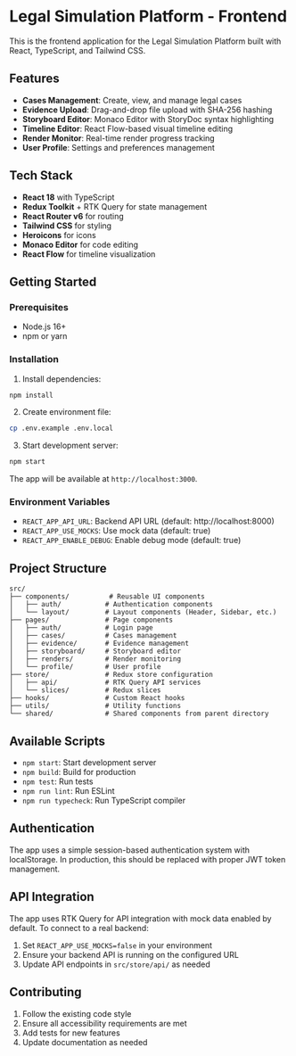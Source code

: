 # Legal Simulation Platform - Frontend

This is the frontend application for the Legal Simulation Platform built with React, TypeScript, and Tailwind CSS.

## Features

- **Cases Management**: Create, view, and manage legal cases
- **Evidence Upload**: Drag-and-drop file upload with SHA-256 hashing
- **Storyboard Editor**: Monaco Editor with StoryDoc syntax highlighting
- **Timeline Editor**: React Flow-based visual timeline editing
- **Render Monitor**: Real-time render progress tracking
- **User Profile**: Settings and preferences management

## Tech Stack

- **React 18** with TypeScript
- **Redux Toolkit** + RTK Query for state management
- **React Router v6** for routing
- **Tailwind CSS** for styling
- **Heroicons** for icons
- **Monaco Editor** for code editing
- **React Flow** for timeline visualization

## Getting Started

### Prerequisites

- Node.js 16+ 
- npm or yarn

### Installation

1. Install dependencies:
```bash
npm install
```

2. Create environment file:
```bash
cp .env.example .env.local
```

3. Start development server:
```bash
npm start
```

The app will be available at `http://localhost:3000`.

### Environment Variables

- `REACT_APP_API_URL`: Backend API URL (default: http://localhost:8000)
- `REACT_APP_USE_MOCKS`: Use mock data (default: true)
- `REACT_APP_ENABLE_DEBUG`: Enable debug mode (default: true)

## Project Structure

```
src/
├── components/          # Reusable UI components
│   ├── auth/           # Authentication components
│   └── layout/         # Layout components (Header, Sidebar, etc.)
├── pages/              # Page components
│   ├── auth/           # Login page
│   ├── cases/          # Cases management
│   ├── evidence/       # Evidence management
│   ├── storyboard/     # Storyboard editor
│   ├── renders/        # Render monitoring
│   └── profile/        # User profile
├── store/              # Redux store configuration
│   ├── api/            # RTK Query API services
│   └── slices/         # Redux slices
├── hooks/              # Custom React hooks
├── utils/              # Utility functions
└── shared/             # Shared components from parent directory
```

## Available Scripts

- `npm start`: Start development server
- `npm build`: Build for production
- `npm test`: Run tests
- `npm run lint`: Run ESLint
- `npm run typecheck`: Run TypeScript compiler

## Authentication

The app uses a simple session-based authentication system with localStorage. In production, this should be replaced with proper JWT token management.

## API Integration

The app uses RTK Query for API integration with mock data enabled by default. To connect to a real backend:

1. Set `REACT_APP_USE_MOCKS=false` in your environment
2. Ensure your backend API is running on the configured URL
3. Update API endpoints in `src/store/api/` as needed

## Contributing

1. Follow the existing code style
2. Ensure all accessibility requirements are met
3. Add tests for new features
4. Update documentation as needed
